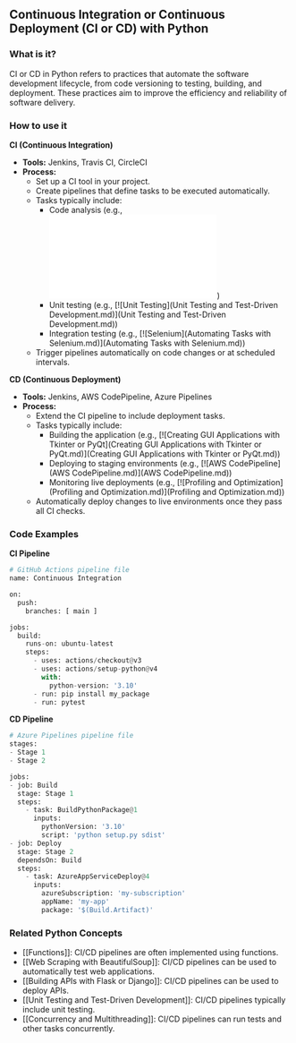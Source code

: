 ## Continuous Integration or Continuous Deployment (CI or CD) with Python

### What is it?
CI or CD in Python refers to practices that automate the software development lifecycle, from code versioning to testing, building, and deployment. These practices aim to improve the efficiency and reliability of software delivery.

### How to use it
**CI (Continuous Integration)**

* **Tools:** Jenkins, Travis CI, CircleCI
* **Process:**
    * Set up a CI tool in your project.
    * Create pipelines that define tasks to be executed automatically.
    * Tasks typically include:
        * Code analysis (e.g., [![Lint](Lint.md)](Lint.md))
        * Unit testing (e.g., [![Unit Testing](Unit Testing and Test-Driven Development.md)](Unit Testing and Test-Driven Development.md))
        * Integration testing (e.g., [![Selenium](Automating Tasks with Selenium.md)](Automating Tasks with Selenium.md))
    * Trigger pipelines automatically on code changes or at scheduled intervals.

**CD (Continuous Deployment)**

* **Tools:** Jenkins, AWS CodePipeline, Azure Pipelines
* **Process:**
    * Extend the CI pipeline to include deployment tasks.
    * Tasks typically include:
        * Building the application (e.g., [![Creating GUI Applications with Tkinter or PyQt](Creating GUI Applications with Tkinter or PyQt.md)](Creating GUI Applications with Tkinter or PyQt.md))
        * Deploying to staging environments (e.g., [![AWS CodePipeline](AWS CodePipeline.md)](AWS CodePipeline.md))
        * Monitoring live deployments (e.g., [![Profiling and Optimization](Profiling and Optimization.md)](Profiling and Optimization.md))
    * Automatically deploy changes to live environments once they pass all CI checks.

### Code Examples
**CI Pipeline**
```python
# GitHub Actions pipeline file
name: Continuous Integration

on:
  push:
    branches: [ main ]

jobs:
  build:
    runs-on: ubuntu-latest
    steps:
      - uses: actions/checkout@v3
      - uses: actions/setup-python@v4
        with:
          python-version: '3.10'
      - run: pip install my_package
      - run: pytest
```

**CD Pipeline**
```python
# Azure Pipelines pipeline file
stages:
- Stage 1
- Stage 2

jobs:
- job: Build
  stage: Stage 1
  steps:
    - task: BuildPythonPackage@1
      inputs:
        pythonVersion: '3.10'
        script: 'python setup.py sdist'
- job: Deploy
  stage: Stage 2
  dependsOn: Build
  steps:
    - task: AzureAppServiceDeploy@4
      inputs:
        azureSubscription: 'my-subscription'
        appName: 'my-app'
        package: '$(Build.Artifact)'
```

### Related Python Concepts

- [[Functions]]: CI/CD pipelines are often implemented using functions.
- [[Web Scraping with BeautifulSoup]]: CI/CD pipelines can be used to automatically test web applications.
- [[Building APIs with Flask or Django]]: CI/CD pipelines can be used to deploy APIs.
- [[Unit Testing and Test-Driven Development]]: CI/CD pipelines typically include unit testing.
- [[Concurrency and Multithreading]]: CI/CD pipelines can run tests and other tasks concurrently.